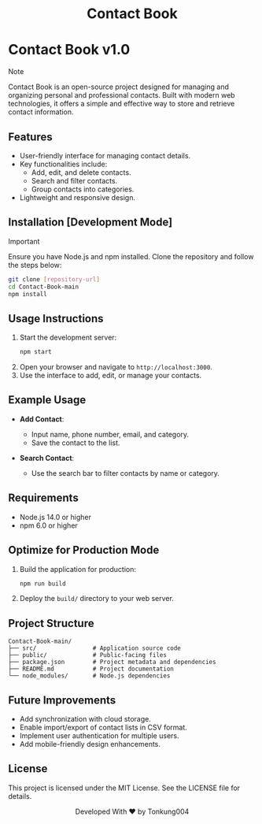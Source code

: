 <div align="center">
    <h1>Contact Book</h1>
</div>

# Contact Book v1.0

> [!NOTE]  
> Contact Book is an open-source project designed for managing and organizing personal and professional contacts. Built with modern web technologies, it offers a simple and effective way to store and retrieve contact information.

## Features

- User-friendly interface for managing contact details.
- Key functionalities include:
  - Add, edit, and delete contacts.
  - Search and filter contacts.
  - Group contacts into categories.
- Lightweight and responsive design.

## Installation [Development Mode]

> [!IMPORTANT]  
> Ensure you have Node.js and npm installed. Clone the repository and follow the steps below:

```bash
git clone [repository-url]
cd Contact-Book-main
npm install
```

## Usage Instructions

1. Start the development server:
   ```bash
   npm start
   ```
2. Open your browser and navigate to `http://localhost:3000`.
3. Use the interface to add, edit, or manage your contacts.

## Example Usage

- **Add Contact**:
  - Input name, phone number, email, and category.
  - Save the contact to the list.

- **Search Contact**:
  - Use the search bar to filter contacts by name or category.

## Requirements

- Node.js 14.0 or higher
- npm 6.0 or higher

## Optimize for Production Mode

1. Build the application for production:
   ```bash
   npm run build
   ```
2. Deploy the `build/` directory to your web server.

## Project Structure

```
Contact-Book-main/
├── src/                # Application source code
├── public/             # Public-facing files
├── package.json        # Project metadata and dependencies
├── README.md           # Project documentation
└── node_modules/       # Node.js dependencies
```

## Future Improvements

- Add synchronization with cloud storage.
- Enable import/export of contact lists in CSV format.
- Implement user authentication for multiple users.
- Add mobile-friendly design enhancements.

## License

This project is licensed under the MIT License. See the LICENSE file for details.

<p align="center">
    Developed With ❤️ by Tonkung004
</p>


